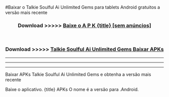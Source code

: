 #Baixar o Talkie Soulful Ai Unlimited Gems   para tablets Android gratuitos a versão mais recente


<div align="center">
<h3>Download >>>>> <a href="https://pt-web.web.app/?pt= {title}">Baixe o A P K {title} [sem anúncios]</a></h3><br>

<h3>Download >>>>> <a href="https://pt-web.web.app/?pt= {title}">Talkie Soulful Ai Unlimited Gems  Baixar APKs</a></h3>
</div>

----------------------------------------------------------

----------------------------------------------------------

----------------------------------------------------------

Baixar APKs Talkie Soulful Ai Unlimited Gems  e obtenha a versão mais recente

Baixe o aplicativo. {title} APKs O nome é a versão para .Android.


